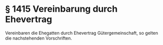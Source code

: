 # § 1415 Vereinbarung durch Ehevertrag
Vereinbaren die Ehegatten durch Ehevertrag Gütergemeinschaft, so gelten die nachstehenden Vorschriften.